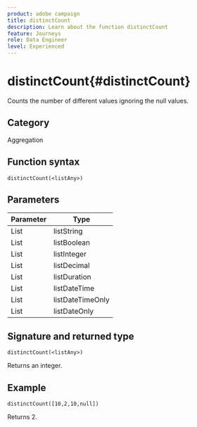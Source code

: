 ```yaml
---
product: adobe campaign
title: distinctCount
description: Learn about the function distinctCount
feature: Journeys
role: Data Engineer
level: Experienced
---
```

# distinctCount{#distinctCount}

Counts the number of different values ignoring the null values.

## Category

Aggregation

## Function syntax

`distinctCount(<listAny>)`

## Parameters

| Parameter | Type             |
|-----------|------------------|
| List      | listString       |
| List      | listBoolean      |
| List      | listInteger      |
| List      | listDecimal      |
| List      | listDuration     |
| List      | listDateTime     |
| List      | listDateTimeOnly |
| List      | listDateOnly     |

## Signature and returned type

`distinctCount(<listAny>)`

Returns an integer.

## Example

`distinctCount([10,2,10,null])`

Returns 2.
